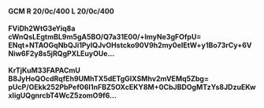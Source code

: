 #### GCM R 20/0c/400 L 20/0c/400
**FViDh2WtG3eYiq8a**<br/>**cWnQsLEgtmBL9m5gA5BO/Q7a31E00/+lmyNe3gFOfpU=**<br/>**ENqt+NTAOGqNbQJi1PylQJvOHstcko90V9h2my0eIEtW+y1Bo73rCy+6VNiw6F2y8s5jRQgPXLEuyOUe...**<br/><br/>
**KrTjKuM33FAPACmU**<br/>**B8JyHoQOcdRqfEh9UMhTX5dETgGIXSMhv2mVEMq5Zbg=**<br/>**pUcP/OEkk252PbPef06I1nFBZ5OXcEKY8M+0CbJBDOgMTzYs8JDzuEKwxligUQgnrcbT4WcZ5zomO9f6...**